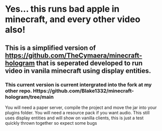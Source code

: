 # Yes... this runs bad apple in minecraft, and every other video also!

## This is a simplified version of https://github.com/TheCymaera/minecraft-hologram that is seperated developed to run video in vanila minecraft using display entities.
### This current version is current intergrated into the fork at my other repo. Https://github.com/Blake1332/minecraft-hologram/tree/main
You will need a paper server, compile the project and move the jar into your plugins folder. You will need a resource pack if you want audio.
This still uses display entities and will show on vanilla clients, this is just a test quickly thrown together so expect some bugs
